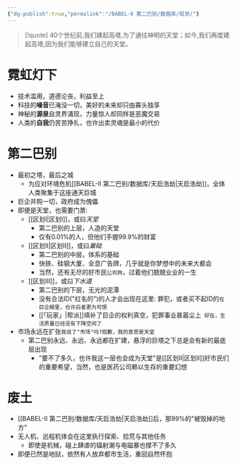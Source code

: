 ```yaml
---
{"dg-publish":true,"permalink":"/BABEL-Ⅱ 第二巴别/数据库/现世/"}
---
```


>[!quote] 
>40个世纪前,我们建起高塔,为了通往神明的天堂；如今,我们再度建起高塔,因为我们能够建立自己的天堂。
# 霓虹灯下
- 技术滥用，道德沦丧，利益至上
- 科技的**噪音**已淹没一切，美好的未来却只由寡头独享
- 神秘的**源泉**自灵界涌现，力量惊人却同样是恶魔交易
- 人类的**自我**仍苦苦挣扎，也许出卖灵魂是最小的代价

# 第二巴别
- 最初之塔，最后之城
	- 为应对环境危机[[BABEL-Ⅱ 第二巴别/数据库/天启浩劫\|天启浩劫]]，全体人类聚集于这座通天巨城
- 巨企并购一切，政府成为傀儡
- 即便是天堂，也需要门票:
	- [[区划Ⅰ\|区划Ⅰ]]，或曰*天堂* 
		- 第二巴别的上层，人造的天堂
		- 仅有0.01%的人，但他们手握99.9%的财富
	- [[区划Ⅱ\|区划Ⅱ]]，或曰*巢础* 
		- 第二巴别的中层，体系的基础
		- 快铁、硅钢大厦、全息广告牌，几乎就是你梦想中的未来大都会
		- 当然，还有无尽的好市民```公司狗```，过着他们兢兢业业的一生
	- [[区划Ⅲ]]，或曰*下水道*
		- 第二巴别的下层，无光的泥潭
		- 没有合法ID("红名的")的人才会出现在这里: 罪犯，或者买不起ID的```在巨企眼里，也许后者更为可恨```
		- [[「玩家」|帮派]]填补了巨企的权利真空，犯罪事业甚嚣尘上``` 好在，生活质量已经没有下降空间了```
- 市场永远在扩张```我说了"市场"吗?抱歉，我的意思是天堂```
	- 第二巴别永远、永远、永远都在扩建，悬浮的巨塔之下总是会有新的最底层出现
		- "要不了多久，也许我这一层也会成为天堂"是[[区划Ⅱ\|区划Ⅱ]]好市民们的重要希望，当然，也是医药公司赖以生存的重要幻想
# 废土
- [[BABEL-Ⅱ 第二巴别/数据库/天启浩劫\|天启浩劫]]后，那99%的"被毁掉的地方"
- 无人机、远程机体会在这里执行探索、拾荒与其他任务
	- 即使是机械，碰上肆虐的辐射潮与电磁暴也撑不了多久
- 即便已然是地狱，依然有人放弃都市生活，重回自然怀抱